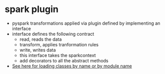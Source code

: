 # spark plugin

- pyspark transformations applied via plugin  defined by implementing an interface 
- interface defines the following contract
  - read, reads the data
  - transform, applies tranformation rules
  - write, writes data
  - this interface takes the sparkcontext 
  - add decorators to all the abstract methods
- [See here for loading classes by name or by module name](https://github.com/paramraghavan/beginners-py-learn/tree/main/src/advance_stuff/patterns/classforname)